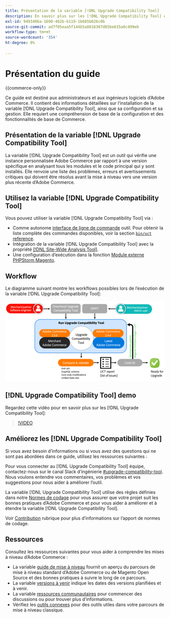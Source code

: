 ```yaml
---
title: Présentation de la variable [!DNL Upgrade Compatibility Tool]
description: En savoir plus sur les [!DNL Upgrade Compatibility Tool] et comment cela peut vous aider à gérer votre projet Adobe Commerce.
exl-id: 9493406a-1690-462b-b119-1b685b026c0b
source-git-commit: ad7f05eaa5f144b5a8616307d65be635a0c499eb
workflow-type: tm+mt
source-wordcount: '354'
ht-degree: 0%

---
```


# Présentation du guide

{{commerce-only}}

Ce guide est destiné aux administrateurs et aux ingénieurs logiciels d’Adobe Commerce. Il contient des informations détaillées sur l’installation de la variable [!DNL Upgrade Compatibility Tool], ainsi que sa configuration et sa gestion. Elle requiert une compréhension de base de la configuration et des fonctionnalités de base de Commerce.

## Présentation de la variable [!DNL Upgrade Compatibility Tool]

La variable [!DNL Upgrade Compatibility Tool] est un outil qui vérifie une instance personnalisée Adobe Commerce par rapport à une version spécifique en analysant tous les modules et le code principal qui y sont installés. Elle renvoie une liste des problèmes, erreurs et avertissements critiques qui doivent être résolus avant la mise à niveau vers une version plus récente d’Adobe Commerce.

## Utilisez la variable [!DNL Upgrade Compatibility Tool]

Vous pouvez utiliser la variable [!DNL Upgrade Compatibility Tool] via :

- Comme autonome [interface de ligne de commande](../upgrade-compatibility-tool/run.md) outil. Pour obtenir la liste complète des commandes disponibles, voir la section [`bin/uct` reference](/help/reference/uct.md).
- Intégration de la variable [!DNL Upgrade Compatibility Tool] avec la propriété [[!DNL Site-Wide Analysis Tool]](../upgrade-compatibility-tool/integrate-analysis-tool.md).
- Une configuration d’exécution dans la fonction [Module externe PHPStorm Magento](../upgrade-compatibility-tool/run-configuration-phpstorm-plugin.md).

## Workflow

Le diagramme suivant montre les workflows possibles lors de l’exécution de la variable [!DNL Upgrade Compatibility Tool]:

![[!DNL Upgrade Compatibility Tool] Diagramme](../../assets/upgrade-guide/uct-diagram-v5.png)

## [!DNL Upgrade Compatibility Tool] demo

Regardez cette vidéo pour en savoir plus sur les [!DNL Upgrade Compatibility Tool]:

>[!VIDEO](https://video.tv.adobe.com/v/341245?quality=12)

## Améliorez les [!DNL Upgrade Compatibility Tool]

Si vous avez besoin d’informations ou si vous avez des questions qui ne sont pas abordées dans ce guide, utilisez les ressources suivantes :

Pour vous connecter au [!DNL Upgrade Compatibility Tool] équipe, contactez-nous sur le canal Slack d’ingénierie [#upgrade-compatibility-tool](https://magentocommeng.slack.com/archives/C019Y143U9F). Nous voulons entendre vos commentaires, vos problèmes et vos suggestions pour nous aider à améliorer l’outil.

La variable [!DNL Upgrade Compatibility Tool] utilise des règles définies dans notre [Normes de codage](https://developer.adobe.com/commerce/php/coding-standards/) pour vous assurer que votre projet suit les bonnes pratiques d’Adobe Commerce et pour vous aider à améliorer et à étendre la variable [!DNL Upgrade Compatibility Tool].

Voir [Contribution](https://developer.adobe.com/commerce/php/coding-standards/contributing/) rubrique pour plus d’informations sur l’apport de normes de codage.

## Ressources

Consultez les ressources suivantes pour vous aider à comprendre les mises à niveau d’Adobe Commerce :

- La variable [guide de mise à niveau](../overview.md) fournit un aperçu du parcours de mise à niveau standard d’Adobe Commerce ou de Magento Open Source et des bonnes pratiques à suivre le long de ce parcours.
- La variable [versions à venir](https://devdocs.magento.com/release/) indique les dates des versions planifiées et à venir.
- La variable [ressources communautaires](https://developer.adobe.com/commerce/contributor/community/) pour commencer des discussions ou pour trouver plus d’informations.
- Vérifiez les [outils connexes](../upgrade-compatibility-tool/related-tools.md) pour des outils utiles dans votre parcours de mise à niveau classique.

